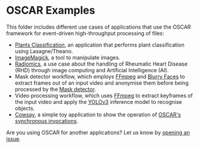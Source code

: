 # OSCAR Examples

This folder includes different use cases of applications that use the OSCAR framework for event-driven high-throughput processing of files:

* [Plants Classification](https://github.com/indigo-dc/plant-classification-theano), an application that performs plant classification using Lasagne/Theano.
* [ImageMagick](https://www.imagemagick.org), a tool to manipulate images.
* [Radiomics](https://github.com/eubr-atmosphere/radiomics), a use case about the handling of Rheumatic Heart Disease (RHD) through image computing and Artificial Intelligence (AI).
* Mask detector workflow, which employs [FFmpeg](https://ffmpeg.org/) and [Blurry Faces](https://github.com/asmaamirkhan/BlurryFaces) to extract frames out of an input video and anonymise them before being processed by the [Mask detector](https://github.com/adityap27/face-mask-detector).
* Video processing workflow, which uses [FFmpeg](https://ffmpeg.org/) to extract keyframes of the input video and apply the [YOLOv3](https://pjreddie.com/darknet/yolo/) inference model to recognise objects.
* [Cowsay](https://en.wikipedia.org/wiki/Cowsay), a simple toy application to show the operation of [OSCAR's synchronous invocations](https://docs.oscar.grycap.net/invoking/#synchronous-invocations).

Are you using OSCAR for another applications? Let us know by [opening an issue](https://github.com/grycap/oscar/issues).
